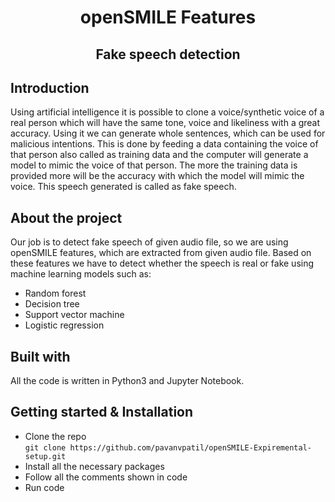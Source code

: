 <div align="center"><h1>openSMILE Features</h1></div>
<div align="center"><h2>Fake speech detection</h2></div>

## Introduction
Using artificial intelligence it is possible to clone a voice/synthetic voice of a real person which will have the same tone, voice and likeliness with a great accuracy. Using it we can generate whole sentences, which can be used for malicious intentions. This is done by feeding a data containing the voice of that person also called as training data and the computer will generate a model to mimic the voice of that person. The more the training data is provided more will be the accuracy with which the model will mimic the voice. This speech generated is called as fake speech.

## About the project
Our job is to detect fake speech of given audio file, so we are using openSMILE features, which are extracted from given audio file. Based on these features we have to detect whether the speech is real or fake using machine learning models such as:
* Random forest
* Decision tree
* Support vector machine
* Logistic regression


## Built with
All the code is written in Python3 and Jupyter Notebook.

## Getting started & Installation
* Clone the repo <br> `git clone https://github.com/pavanvpatil/openSMILE-Expiremental-setup.git`
* Install all the necessary packages
* Follow all the comments shown in code
* Run code

